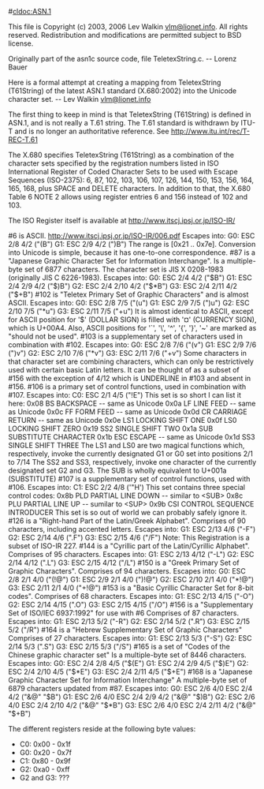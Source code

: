 #<cldoc:ASN.1>

This file is Copyright (c) 2003, 2006 Lev Walkin <vlm@lionet.info>. All rights
reserved. Redistribution and modifications are permitted subject to BSD license.

Originally part of the asn1c source code, file TeletexString.c. -- Lorenz Bauer

Here is a formal attempt at creating a mapping from TeletexString
(T61String) of the latest ASN.1 standard (X.680:2002) into the Unicode
character set. -- Lev Walkin <vlm@lionet.info>

The first thing to keep in mind is that TeletexString (T61String)
is defined in ASN.1, and is not really a T.61 string.
The T.61 standard is withdrawn by ITU-T and is no longer an authoritative
reference. See http://www.itu.int/rec/T-REC-T.61

The X.680 specifies TeletexString (T61String) as a combination of the
character sets specified by the registration numbers listed in
ISO International Register of Coded Character Sets to be used with
Escape Sequences (ISO-2375):
6, 87, 102, 103, 106, 107, 126, 144, 150, 153, 156, 164, 165, 168,
plus SPACE and DELETE characters.
In addition to that, the X.680 Table 6 NOTE 2 allows using register entries
6 and 156 instead of 102 and 103.

The ISO Register itself is available at http://www.itscj.ipsj.or.jp/ISO-IR/

#6 is ASCII. http://www.itscj.ipsj.or.jp/ISO-IR/006.pdf
        Escapes into:
                G0: ESC 2/8 4/2 ("(B")
                G1: ESC 2/9 4/2 (")B")
        The range is [0x21 .. 0x7e]. Conversion into Unicode
       is simple, because it has one-to-one correspondence.
#87 is a "Japanese Graphic Character Set for Information Interchange".
        Is a multiple-byte set of 6877 characters.
        The character set is JIS X 0208-1983 (originally JIS C 6226-1983).
        Escapes into:
                G0: ESC 2/4 4/2 ("$B")
                G1: ESC 2/4 2/9 4/2 ("$)B")
                G2: ESC 2/4 2/10 4/2 ("$*B")
                G3: ESC 2/4 2/11 4/2 ("$+B")
#102 is "Teletex Primary Set of Graphic Characters" and is almost ASCII.
        Escapes into:
                G0: ESC 2/8 7/5 ("(u")
                G1: ESC 2/9 7/5 (")u")
                G2: ESC 2/10 7/5 ("*u")
                G3: ESC 2/11 7/5 ("+u")
       It is almost identical to ASCII, except for ASCII position for '$'
        (DOLLAR SIGN) is filled with '¤' (CURRENCY SIGN), which is U+00A4.
        Also, ASCII positions for '`', '\', '^', '{', '}', '~' are marked
        as "should not be used".
#103 is a supplementary set of characters used in combination with #102.
        Escapes into:
                G0: ESC 2/8 7/6 ("(v")
                G1: ESC 2/9 7/6 (")v")
                G2: ESC 2/10 7/6 ("*v")
                G3: ESC 2/11 7/6 ("+v")
        Some characters in that character set are combining characters,
        which can only be restrictively used with certain basic Latin letters.
        It can be thought of as a subset of #156 with the exception of 4/12
        which is UNDERLINE in #103 and absent in #156.
#106 is a primary set of control functions, used in combination with #107.
        Escapes into:
                C0: ESC 2/1 4/5 ("!E")
        This set is so short I can list it here:
                0x08        BS        BACKSPACE        -- same as Unicode
                0x0a        LF        LINE FEED        -- same as Unicode
                0x0c        FF        FORM FEED        -- same as Unicode
                0x0d        CR        CARRIAGE RETURN        -- same as Unicode
                0x0e        LS1        LOCKING SHIFT ONE
                0x0f        LS0        LOCKING SHIFT ZERO
                0x19        SS2        SINGLE SHIFT TWO
                0x1a        SUB        SUBSTITUTE CHARACTER
                0x1b        ESC        ESCAPE                -- same as Unicode
                0x1d        SS3        SINGLE SHIFT THREE
       The LS1 and LS0 are two magical functions which, respectively, invoke
        the currently designated G1 or G0 set into positions 2/1 to 7/14
        The SS2 and SS3, respectively, invoke one character of the
        currently designated set G2 and G3.
        The SUB is wholly equivalent to U+001a (SUBSTITUTE)
#107 is a supplementary set of control functions, used with #106.
        Escapes into:
                C1: ESC 2/2 4/8 ('"H')
        This set contains three special control codes:
                0x8b        PLD        PARTIAL LINE DOWN        -- similar to <SUB>
                0x8c        PLU        PARTIAL LINE UP                -- sumilar to <SUP>
                0x9b        CSI        CONTROL SEQUENCE INTRODUCER
        This set is so out of world we can probably safely ignore it.
#126 is a "Right-hand Part of the Latin/Greek Alphabet".
        Comprises of 90 characters, including accented letters.
        Escapes into:
                G1: ESC 2/13 4/6 ("-F")
                G2: ESC 2/14 4/6 (".F")
                G3: ESC 2/15 4/6 ("/F")
        Note: This Registration is a subset of ISO-IR 227.
#144 is a "Cyrillic part of the Latin/Cyrillic Alphabet".
        Comprises of 95 characters.
        Escapes into:
                G1: ESC 2/13 4/12 ("-L")
                G2: ESC 2/14 4/12 (".L")
                G3: ESC 2/15 4/12 ("/L")
#150 is a "Greek Primary Set of Graphic Characters".
        Comprises of 94 characters.
        Escapes into:
                G0: ESC 2/8 2/1 4/0 ("(!@")
                G1: ESC 2/9 2/1 4/0 (")!@")
                G2: ESC 2/10 2/1 4/0 ("*!@")
                G3: ESC 2/11 2/1 4/0 ("+!@")
#153 is a "Basic Cyrillic Character Set for 8-bit codes".
        Comprises of 68 characters.
        Escapes into:
                G1: ESC 2/13 4/15 ("-O")
                G2: ESC 2/14 4/15 (".O")
                G3: ESC 2/15 4/15 ("/O")
#156 is a "Supplementary Set of ISO/IEC 6937:1992" for use with #6
        Comprises of 87 characters.
        Escapes into:
                G1: ESC 2/13 5/2 ("-R")
                G2: ESC 2/14 5/2 (".R")
                G3: ESC 2/15 5/2 ("/R")
#164 is a "Hebrew Supplementary Set of Graphic Characters"
        Comprises of 27 characters.
        Escapes into:
                G1: ESC 2/13 5/3 ("-S")
                G2: ESC 2/14 5/3 (".S")
                G3: ESC 2/15 5/3 ("/S")
#165 is a set of "Codes of the Chinese graphic character set"
        Is a multiple-byte set of 8446 characters.
        Escapes into:
                G0: ESC 2/4 2/8 4/5 ("$(E")
                G1: ESC 2/4 2/9 4/5 ("$)E")
                G2: ESC 2/4 2/10 4/5 ("$*E")
                G3: ESC 2/4 2/11 4/5 ("$+E")
#168 is a "Japanese Graphic Character Set for Information Interchange"
        A multiple-byte set of 6879 characters updated from #87.
        Escapes into:
                G0: ESC 2/6 4/0 ESC 2/4 4/2 ("&@" "$B")
                G1: ESC 2/6 4/0 ESC 2/4 2/9 4/2 ("&@" "$)B")
                G2: ESC 2/6 4/0 ESC 2/4 2/10 4/2 ("&@" "$*B")
                G3: ESC 2/6 4/0 ESC 2/4 2/11 4/2 ("&@" "$+B")

The different registers reside at the following byte values:
- C0: 0x00 - 0x1f
- G0: 0x20 - 0x7f
- C1: 0x80 - 0x9f
- G2: 0xa0 - 0xff
- G2 and G3: ???